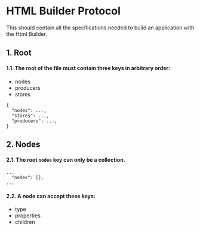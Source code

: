 
# HTML Builder Protocol
This should contain all the specifications needed to build an application with the Html Builder.


## 1. Root
#### 1.1. The root of the file must contain three keys in arbitrary order:
* nodes
* producers
* stores
```
{
  "nodes": ...,
  "stores": ...,
  "producers": ...,
}
```

## 2. Nodes
#### 2.1. The root `nodes` key can only be a collection.

```
...
  "nodes": [],
...
```
#### 2.2. A node can accept these keys:
* type
* properties
* children
